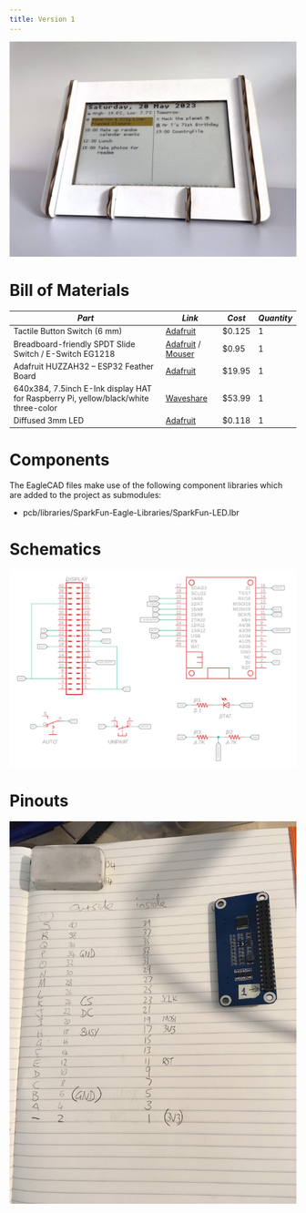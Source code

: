 ```yaml
---
title: Version 1
---
```


![](hero.jpg)

# Bill of Materials

| *Part*                                                                              | *Link*                                              | *Cost* | *Quantity* |
| ----------------------------------------------------------------------------------- | --------------------------------------------------- | ------ | ---------- |
| Tactile Button Switch (6 mm)                                                        | [Adafruit](https://www.adafruit.com/product/367)                | $0.125 | 1          |
| Breadboard-friendly SPDT Slide Switch / E-Switch EG1218                             | [Adafruit](https://www.adafruit.com/product/805) / [Mouser](https://www.mouser.com/ProductDetail/E-Switch/EG1218)                | $0.95  | 1          |
| Adafruit HUZZAH32 – ESP32 Feather Board                                             | [Adafruit](https://www.adafruit.com/product/3405)               | $19.95 | 1          |
| 640x384, 7.5inch E-Ink display HAT for Raspberry Pi, yellow/black/white three-color | [Waveshare](https://www.waveshare.com/7.5inch-e-paper-hat-c.htm) | $53.99 | 1          |
| Diffused 3mm LED                                                                    | [Adafruit](https://www.adafruit.com/product/4202)               | $0.118 | 1          |

# Components

The EagleCAD files make use of the following component libraries which are added to the project as submodules:

- pcb/libraries/SparkFun-Eagle-Libraries/SparkFun-LED.lbr

# Schematics

![Schematics](pcb.png)

# Pinouts

![Tom's notes](pinout.jpg)
